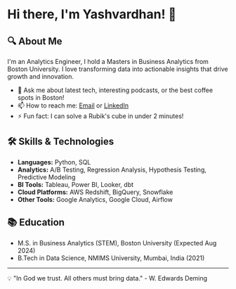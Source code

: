 # Hi there, I'm Yashvardhan! 👋

## 🔍 About Me
I'm an Analytics Engineer, I hold a Masters in Business Analytics from Boston University. I love transforming data into actionable insights that drive growth and innovation.

- 💬 Ask me about latest tech, interesting podcasts, or the best coffee spots in Boston!
- 📫 How to reach me: [Email](mailto:yranawat@bu.edu) or [LinkedIn](https://www.linkedin.com/in/yashvardhan-singh-ranawat/)
- ⚡ Fun fact: I can solve a Rubik's cube in under 2 minutes!

## 🛠️ Skills & Technologies
- **Languages:** Python, SQL
- **Analytics:** A/B Testing, Regression Analysis, Hypothesis Testing, Predictive Modeling
- **BI Tools:** Tableau, Power BI, Looker, dbt
- **Cloud Platforms:** AWS Redshift, BigQuery, Snowflake
- **Other Tools:** Google Analytics, Google Cloud, Airflow

## 📚 Education
- M.S. in Business Analytics (STEM), Boston University (Expected Aug 2024)
- B.Tech in Data Science, NMIMS University, Mumbai, India (2021)

---

💡 "In God we trust. All others must bring data." - W. Edwards Deming
